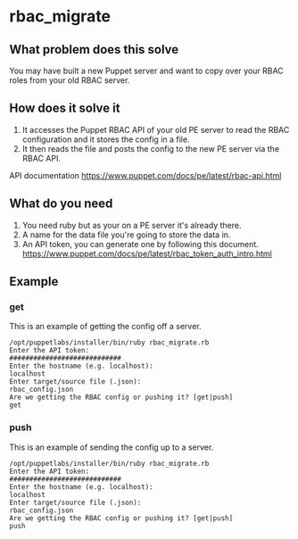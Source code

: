 # rbac_migrate

## What problem does this solve

You may have built a new Puppet server and want to copy over your RBAC roles from your old RBAC server.

## How does it solve it

1. It accesses the Puppet RBAC API of your old PE server to read the RBAC configuration and it stores the config in a file.
2. It then reads the file and posts the config to the new PE server via the RBAC API.

API documentation https://www.puppet.com/docs/pe/latest/rbac-api.html 

## What do you need

1. You need ruby but as your on a PE server it's already there.
2. A name for the data file you're going to store the data in.
3. An API token, you can generate one by following this document. https://www.puppet.com/docs/pe/latest/rbac_token_auth_intro.html


## Example

### get

This is an example of getting the config off a server.

```
/opt/puppetlabs/installer/bin/ruby rbac_migrate.rb
Enter the API token:
############################
Enter the hostname (e.g. localhost):
localhost
Enter target/source file (.json):
rbac_config.json
Are we getting the RBAC config or pushing it? [get|push]
get
```

### push

This is an example of sending the config up to a server.

```
/opt/puppetlabs/installer/bin/ruby rbac_migrate.rb
Enter the API token:
############################
Enter the hostname (e.g. localhost):
localhost
Enter target/source file (.json):
rbac_config.json
Are we getting the RBAC config or pushing it? [get|push]
push